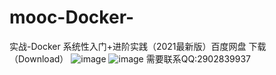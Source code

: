 # mooc-Docker-
实战-Docker 系统性入门+进阶实践（2021最新版）百度网盘 下载（Download）
![image](https://user-images.githubusercontent.com/41461298/134807722-8894fbed-09a4-40e9-b53c-f1bca20e7428.png)
![image](https://user-images.githubusercontent.com/41461298/134807743-9144e13d-c2ae-4366-8be3-91595b9cbb6d.png)
需要联系QQ:2902839937
